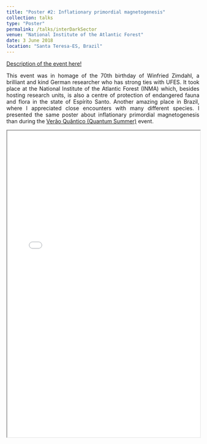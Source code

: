 ```yaml
---
title: "Poster #2: Inflationary primordial magnetogenesis"
collection: talks
type: "Poster"
permalink: /talks/interDarkSector
venue: "National Institute of the Atlantic Forest"
date: 3 June 2018
location: "Santa Teresa-ES, Brazil"
---
```


<style>
body {
text-align: justify}
</style>

[Description of the event here!](https://www.cosmo-ufes.org/winfried.html)

This event was in homage of the 70th birthday of Winfried Zimdahl, a brilliant and kind German researcher who has strong ties with UFES. It took place at the National Institute of the Atlantic Forest (INMA) which, besides hosting research units, is also a centre of protection of endangered fauna and flora in the state of Espírito Santo. Another amazing place in Brazil, where I appreciated close encounters with many different species. I presented the same poster about inflationary primordial magnetogenesis than during the [Verão Quântico (Quantum Summer)](/talks/posterVQ) event.

<iframe width="100%" height="800" src="posterPMF.pdf">
